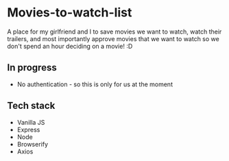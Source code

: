# Movies-to-watch-list
A place for my girlfriend and I to save movies we want to watch, watch their trailers, and most importantly approve
movies that we want to watch so we don't spend an hour deciding on a movie! :D


## In progress
* No authentication - so this is only for us at the moment

## Tech stack
* Vanilla JS
* Express
* Node
* Browserify
* Axios

